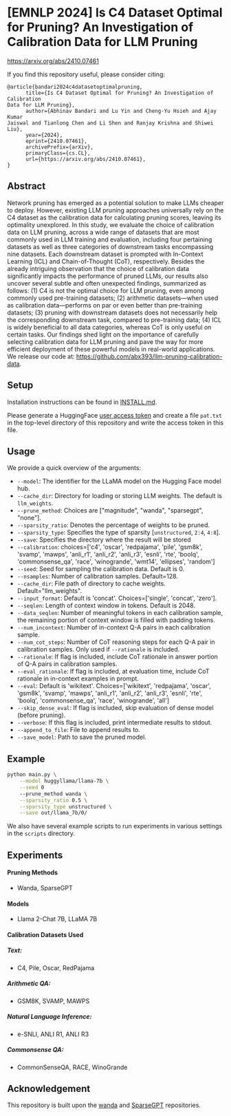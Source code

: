 # [EMNLP 2024] Is C4 Dataset Optimal for Pruning? An Investigation of Calibration Data for LLM Pruning
https://arxiv.org/abs/2410.07461

If you find this repository useful, please consider citing:
```
@article{bandari2024c4datasetoptimalpruning,
      title={Is C4 Dataset Optimal for Pruning? An Investigation of Calibration
Data for LLM Pruning}, 
      author={Abhinav Bandari and Lu Yin and Cheng-Yu Hsieh and Ajay Kumar
Jaiswal and Tianlong Chen and Li Shen and Ranjay Krishna and Shiwei Liu},
      year={2024},
      eprint={2410.07461},
      archivePrefix={arXiv},
      primaryClass={cs.CL},
      url={https://arxiv.org/abs/2410.07461}, 
}
```

## Abstract
Network pruning has emerged as a potential solution to make LLMs cheaper to
deploy. However, existing LLM pruning approaches universally rely on the C4
dataset as the calibration data for calculating pruning scores, leaving its
optimality unexplored. In this study, we evaluate the choice of calibration
data on LLM pruning, across a wide range of datasets that are most commonly
used in LLM training and evaluation, including four pertaining datasets as well
as three categories of downstream tasks encompassing nine datasets. Each
downstream dataset is prompted with In-Context Learning (ICL) and
Chain-of-Thought (CoT), respectively. Besides the already intriguing
observation that the choice of calibration data significantly impacts the
performance of pruned LLMs, our results also uncover several subtle and often
unexpected findings, summarized as follows: (1) C4 is not the optimal choice
for LLM pruning, even among commonly used pre-training datasets; (2) arithmetic
datasets—when used as calibration data—performs on par or even better than
pre-training datasets; (3) pruning with downstream datasets does not
necessarily help the corresponding downstream task, compared to pre-training
data; (4) ICL is widely beneficial to all data categories, whereas CoT is only
useful on certain tasks. Our findings shed light on the importance of carefully
selecting calibration data for LLM pruning and pave the way for more efficient
deployment of these powerful models in real-world applications. We release our
code at: https://github.com/abx393/llm-pruning-calibration-data.

## Setup
Installation instructions can be found in [INSTALL.md](INSTALL.md).

Please generate a HuggingFace [user access token](https://huggingface.co/docs/hub/security-tokens)
and create a file `pat.txt` in the top-level directory of this repository and write the access token
in this file.

## Usage
We provide a quick overview of the arguments:  
- `--model`: The identifier for the LLaMA model on the Hugging Face model hub.
- `--cache_dir`: Directory for loading or storing LLM weights. The default is `llm_weights`.
- `--prune_method`: Choices are ["magnitude", "wanda", "sparsegpt", "none"].
- `--sparsity_ratio`: Denotes the percentage of weights to be pruned.
- `--sparsity_type`: Specifies the type of sparsity [`unstructured`, `2:4`, `4:8`].
- `--save`: Specifies the directory where the result will be stored
- `--calibration`: choices=['c4', 'oscar', 'redpajama', 'pile', 'gsm8k', 'svamp', 'mawps', 'anli_r1', 'anli_r2', 'anli_r3', 'esnli', 'rte', 'boolq', 'commonsense_qa', 'race', 'winogrande', 'wmt14', 'ellipses', 'random']
- `--seed`: Seed for sampling the calibration data. Default is 0.
- `--nsamples`: Number of calibration samples. Default=128.
- `--cache_dir`: File path of directory to cache weights.
  Default="llm_weights".
- `--input_format`: Default is 'concat'. Choices=['single', 'concat', 'zero'].
- `--seqlen`: Length of context window in tokens. Default is 2048.
- `--data_seqlen`: Number of meaningful tokens in each calibration sample, the
  remaining portion of context window is filled with padding tokens.
- `--num_incontext`: Number of in-context Q-A pairs in each calibration sample.
- `--num_cot_steps`: Number of CoT reasoning steps for each Q-A pair in
  calibration samples. Only used if `--rationale` is included.
- `--rationale`: If flag is included, include CoT rationale in answer portion
  of Q-A pairs in calibration samples.
- `--eval_rationale`: If flag is included, at evaluation time, include CoT
  rationale in in-context examples in prompt.
- `--eval`: Default is 'wikitext'. Choices=['wikitext', 'redpajama', 'oscar', 'gsm8k', 'svamp', 'mawps', 'anli_r1', 'anli_r2', 'anli_r3', 'esnli', 'rte', 'boolq',
                'commonsense_qa', 'race', 'winogrande', 'all']
- `--skip_dense_eval`: If flag is included, skip evaluation of dense model
  (before pruning).
- `--verbose`: If this flag is included, print intermediate results to stdout.
- `--append_to_file`: File to append results to.
- `--save_model`: Path to save the pruned model.

## Example
```sh
python main.py \
    --model huggyllama/llama-7b \
    --seed 0
    --prune_method wanda \
    --sparsity_ratio 0.5 \
    --sparsity_type unstructured \
    --save out/llama_7b/0/ 
```

We also have several example scripts to run experiments in various settings in the
`scripts` directory.

## Experiments
#### Pruning Methods
* Wanda, SparseGPT
#### Models
* Llama 2-Chat 7B, LLaMA 7B

#### Calibration Datasets Used
##### Text:
* C4, Pile, Oscar, RedPajama
##### Arithmetic QA:
* GSM8K, SVAMP, MAWPS
##### Natural Language Inference:
* e-SNLI, ANLI R1, ANLI R3
##### Commonsense QA:
* CommonSenseQA, RACE, WinoGrande

## Acknowledgement
This repository is built upon the [wanda](https://github.com/locuslab/wanda/tree/main) and [SparseGPT](https://github.com/IST-DASLab/sparsegpt) repositories.
